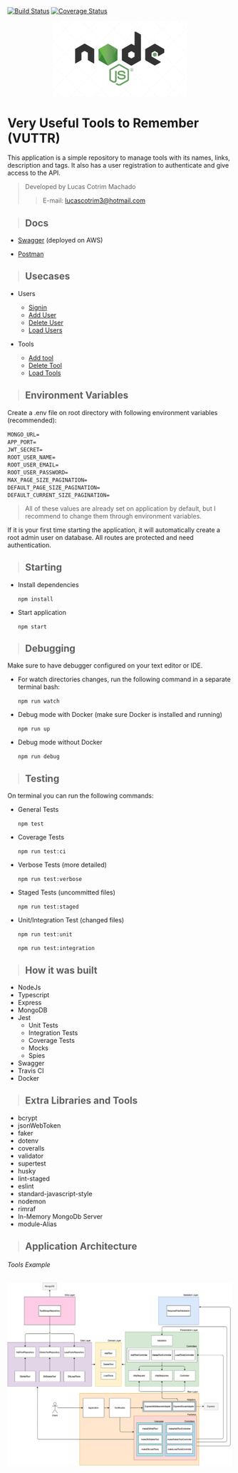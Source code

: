 [![Build Status](https://travis-ci.org/cotriml/bossabox-backend-challenge.svg?branch=master)](https://travis-ci.org/cotriml/bossabox-backend-challenge)
[![Coverage Status](https://coveralls.io/repos/github/cotriml/bossabox-backend-challenge/badge.svg?branch=master)](https://coveralls.io/github/cotriml/bossabox-backend-challenge?branch=master)

  <p align="center"><a href="https://nodejs.org/en/" target="_blank"><img src="./public/img/nodejs.png" width="300"></a></p>

# Very Useful Tools to Remember (VUTTR)

This application is a simple repository to manage tools with its names, links, description and tags. It also has a user registration to authenticate and give access to the API.

> Developed by Lucas Cotrim Machado 
>> E-mail: lucascotrim3@hotmail.com

> ## Docs

* [Swagger](http://54.94.247.7:3000/docs/swagger "Swagger API Very Useful Tools to Remember") (deployed on AWS)

* [Postman](./public/postman/) 

> ## Usecases

- Users
  - [Signin](./requirements/users/signin.md)
  - [Add User](./requirements/users/add-user.md)
  - [Delete User](./requirements/users/delete-user.md)
  - [Load Users](./requirements/users/load-users.md)


- Tools
	- [Add tool](./requirements/tools/add-tool.md)
	- [Delete Tool](./requirements/tools/delete-tool.md)
	- [Load Tools](./requirements/tools/load-tools.md)

> ## Environment Variables

Create a .env file on root directory with following environment variables (recommended):

`MONGO_URL=`\
`APP_PORT=`\
`JWT_SECRET=`\
`ROOT_USER_NAME=`\
`ROOT_USER_EMAIL=`\
`ROOT_USER_PASSWORD=`\
`MAX_PAGE_SIZE_PAGINATION=`\
`DEFAULT_PAGE_SIZE_PAGINATION=`\
`DEFAULT_CURRENT_SIZE_PAGINATION=`

 > All of these values are already set on application by default, but I recommend to change them through environment variables. 

If it is your first time starting the application, it will automatically create a root admin user on database. All routes are protected and need authentication. 

> ## Starting

* Install dependencies

	`npm install`
    
* Start application

	`npm start`

> ## Debugging

Make sure to have debugger configured on your text editor or IDE. 

* For watch directories changes, run the following command in a separate terminal bash: 

	`npm run watch`

* Debug mode with Docker (make sure Docker is installed and running)
	
    `npm run up`
    
* Debug mode without Docker
	
    `npm run debug`

> ## Testing

On terminal you can run the following commands: 

* General Tests
	
	`npm test`
    
* Coverage Tests

	`npm run test:ci`
    
* Verbose Tests (more detailed)

	`npm run test:verbose`
    
* Staged Tests (uncommitted files)

	`npm run test:staged`
    
* Unit/Integration Test (changed files)

	`npm run test:unit`

	`npm run test:integration`

> ## How it was built

* NodeJs
* Typescript
* Express
* MongoDB
* Jest
	* Unit Tests
	* Integration Tests	 
	* Coverage Tests
	* Mocks
	* Spies
* Swagger
* Travis CI
* Docker

> ## Extra Libraries and Tools

* bcrypt
* jsonWebToken
* faker
* dotenv
* coveralls
* validator
* supertest
* husky
* lint-staged
* eslint
* standard-javascript-style
* nodemon
* rimraf
* In-Memory MongoDb Server
* module-Alias

> ## Application Architecture

###### Tools Example

![architecture-diagram](./public/img/architecture-diagram.png)
